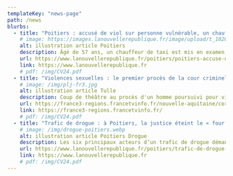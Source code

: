 ```yaml
---
templateKey: "news-page"
path: /news
blurbs:
  - title: "Poitiers : accusé de viol sur personne vulnérable, un chauffeur de taxi remis en liberté"
    # image: https://images.lanouvellerepublique.fr/image/upload/t_1020w/f_auto/64ca891c00852afb4c8b45c6.jpg
    alt: illustration article Poitiers
    description: Âgé de 57 ans, un chauffeur de taxi est mis en examen pour viol sur personne vulnérable depuis juillet 2022. Il était en détention provisoire depuis un an. Il a été remis en liberté, ce mardi 1er août 2023.
    url: https://www.lanouvellerepublique.fr/poitiers/poitiers-accuse-de-viol-sur-personne-vulnerable-un-chauffeur-de-taxi-remis-en-liberte
    link: https://www.lanouvellerepublique.fr
    # pdf: /img/CV24.pdf
  - title: "Violences sexuelles : le premier procès de la cour criminelle départementale de Tulle annulé et reporté"
    # image: /img/plj-fr3.jpg
    alt: illustration article Tulle
    description: Coup de théâtre au procès d'un homme poursuivi pour viols et agressions sexuelles sur mineurs. Le verdict était attendu ce vendredi 7 avril devant la cour criminelle de Corrèze à Tulle. Un procès annulé et reporté concernant des faits qui se seraient déroulés en 2019 en relation avec un club de patinage de Brive.
    url: https://france3-regions.francetvinfo.fr/nouvelle-aquitaine/correze/tulle/violences-sexuelles-le-premier-proces-de-la-cour-criminelle-departementale-de-tulle-annule-et-reporte-2749198.htmpoitiers-accuse-de-viol-sur-personne-vulnerable-un-chauffeur-de-taxi-remis-en-liberte
    link: https://france3-regions.francetvinfo.fr/
    # pdf: /img/CV24.pdf
  - title: "Trafic de drogue : à Poitiers, la justice éteint le « four » de la rue de Slovénie"
    # image: /img/drogue-poitiers.webp
    alt: illustration article Poitiers Drogue
    description: Les six principaux acteurs d’un trafic de drogue démantelé début décembre rue de Slovénie à Poitiers ont été condamnés ce mercredi 18 janvier 2023. Trois sont maintenus en détention. La drogue irrigue Poitiers. Même le préfet de la Vienne en convient très ouvertement à la surprise de certains.
    url: https://www.lanouvellerepublique.fr/poitiers/trafic-de-drogue-a-poitiers-la-justice-eteint-le-four-de-la-rue-de-sloveniepoitiers-accuse-de-viol-sur-personne-vulnerable-un-chauffeur-de-taxi-remis-en-liberte
    link: https://www.lanouvellerepublique.fr
    # pdf: /img/CV24.pdf
---
```

